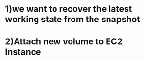 # 1)we want to recover the latest working state from the snapshot
# 2)Attach new volume to EC2 Instance
 